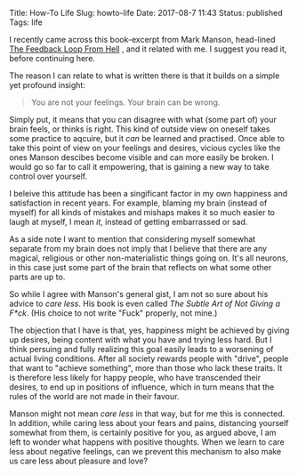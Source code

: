 Title: How-To Life 
Slug: howto-life
Date: 2017-08-7 11:43
Status: published
Tags: life

I recently came across this book-excerpt from Mark Manson, head-lined 
[The Feedback Loop From Hell](https://markmanson.net/feedback-loop-from-hell)
, and it related with me. I suggest you read it, before continuing here.

The reason I can relate to what is written there is that it builds on a simple
yet profound insight: 

> You are not your feelings.
> Your brain can be wrong.

Simply put, it means that you can disagree with what (some part of) your brain
feels, or thinks is right. This kind of outside view on oneself takes some
practice to aqcuire, but it _can_ be learned and practised. Once able to take
this point of view on your feelings and desires, vicious cycles like the ones
Manson descibes become visible and can more easily be broken. I would go
so far to call it empowering, that is gaining a new way to take control over
yourself.

I beleive this attitude has been a singificant factor in my own happiness
and satisfaction in recent years. For example, blaming my brain (instead of
myself) for all kinds of mistakes and mishaps makes it so much easier to laugh
at myself, I mean *it*, instead of getting embarrassed or sad.

As a side note I want to mention that considering myself somewhat separate from
my brain does not imply that I believe that there are any magical, religious
or other non-materialistic things going on. It's all neurons, in this case just
some part of the brain that reflects on what some other parts are
up to.

So while I agree with Manson's general gist, I am not so sure about his advice
to *care less*. His book is even called _The Subtle Art of Not Giving a F\*ck_.
(His choice to not write "Fuck" properly, not mine.)

The objection that I have is that, yes, happiness might be achieved by giving
up desires, being content with what you have and trying less hard.  But I think
persuing and fully realizing this goal easily leads to a worsening of actual
living conditions. After all society rewards people with "drive", people that
want to "achieve something", more than those who lack these traits. It is
therefore less likely for happy people, who have transcended their desires, to
end up in positions of influence, which in turn means that the rules of the
world are not made in their favour.

Manson might not mean *care less* in that way, but for me this is connected.
In addition, while caring less about your fears and pains, distancing yourself
somewhat from them, is certainly positive for you, as argued above, I am left
to wonder what happens with positive thoughts. When we learn to care less about
negative feelings, can we prevent this mechanism to also make us care less
about pleasure and love?
